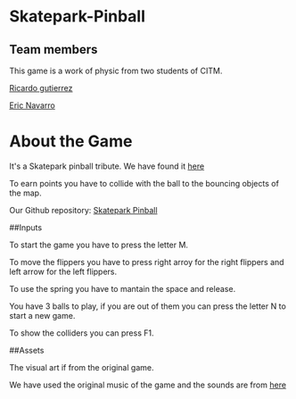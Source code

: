# Skatepark-Pinball

## Team members

This game is a work of physic from two students of CITM.

[Ricardo gutierrez](https://github.com/Ricardogll)

[Eric Navarro](https://github.com/lakaens)

# About the Game
It's a Skatepark pinball tribute. We have found it [here](https://www.classicgame.com/game/Skatepark+Pinball) 

To earn points you have to collide with the ball to the bouncing objects of the map.

Our Github repository: [Skatepark Pinball](https://github.com/Ricardogll/Skatepark-Pinball)

##Inputs

To start the game you have to press the letter M.

To move the flippers you have to press right arroy for the right flippers and left arrow for the left flippers.

To use the spring you have to mantain the space and release.

You have 3 balls to play, if you are out of them you can press the letter N to start a new game.

To show the colliders you can press F1.

##Assets

The visual art if from the original game.

We have used the original music of the game and the sounds are from [here](http://www.vpforums.org/Tutorials/Sounds/SndLib1.html)
